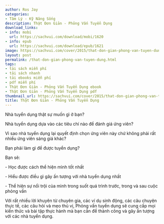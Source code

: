 ```yaml
---
author: Ros Jay
categories:
- Tâm Lý - Kỹ Năng Sống
description: Thật Đơn Giản - Phỏng Vấn Tuyển Dụng
download_links:
- info: mobi
  url: https://sachvui.com/download/mobi/1620
- info: epub
  url: https://sachvui.com/download/epub/1621
image: https://sachvui.com/cover/2015/that-don-gian-phong-van-tuyen-dung.jpg
layout: post
permalink: /that-don-gian-phong-van-tuyen-dung.html
tags:
- tải sách miễn phí
- tải sách nhanh
- tải ebooks miễn phí
- pdf miễn phí
- Thật Đơn Giản - Phỏng Vấn Tuyển Dụng ebook
- Thật Đơn Giản - Phỏng Vấn Tuyển Dụng pdf
thumbnail_url: https://sachvui.com/cover/2015/that-don-gian-phong-van-tuyen-dung.jpg
title: Thật Đơn Giản - Phỏng Vấn Tuyển Dụng
---
```


 <div class="item-desc text-justify"> <p>Nhà tuyển dụng thật sự muốn gì ở bạn?</p><p>Nhà tuyển dụng dựa vào các tiêu chí nào để đánh giá ứng viên?</p><p>Vì sao nhà tuyển dụng lại quyết định chọn ứng viên này chứ không phải rất nhiều ứng viên sáng giá khác?</p><p>Bạn phải làm gì để được tuyển dụng?</p><p>Bạn sẽ:</p><p>- Học được cách thể hiện mình tốt nhất</p><p>- Hiểu được điều gì gây ấn tượng với nhà tuyển dụng nhất</p><p>- Thể hiện sự nổi trội của mình trong suốt quá trình trước, trong và sau cuộc phỏng vấn</p><p>Với rất nhiều lời khuyên từ chuyên gia, các ví dụ sinh động, các câu chuyện thực tế, các câu hỏi và mẹo thú vị, Phỏng vấn tuyển dụng sẽ cung cấp mọi kiến thức và bài tập thực hành mà bạn cần để thành công và gây ấn tượng với các nhà tuyển dụng.</p> </div>